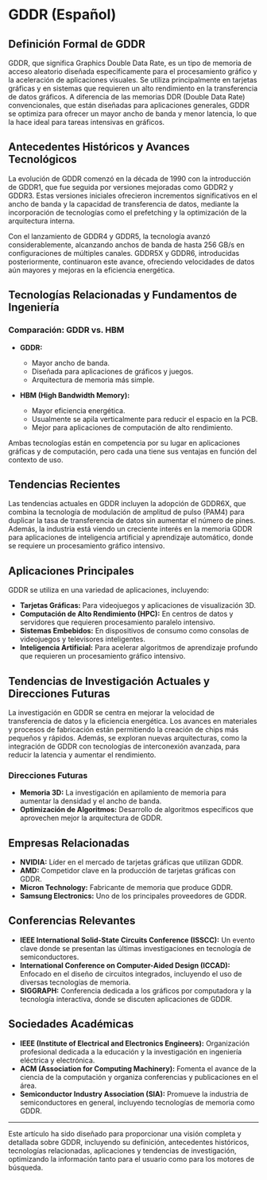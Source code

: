# GDDR (Español)

## Definición Formal de GDDR

GDDR, que significa Graphics Double Data Rate, es un tipo de memoria de acceso aleatorio diseñada específicamente para el procesamiento gráfico y la aceleración de aplicaciones visuales. Se utiliza principalmente en tarjetas gráficas y en sistemas que requieren un alto rendimiento en la transferencia de datos gráficos. A diferencia de las memorias DDR (Double Data Rate) convencionales, que están diseñadas para aplicaciones generales, GDDR se optimiza para ofrecer un mayor ancho de banda y menor latencia, lo que la hace ideal para tareas intensivas en gráficos.

## Antecedentes Históricos y Avances Tecnológicos

La evolución de GDDR comenzó en la década de 1990 con la introducción de GDDR1, que fue seguida por versiones mejoradas como GDDR2 y GDDR3. Estas versiones iniciales ofrecieron incrementos significativos en el ancho de banda y la capacidad de transferencia de datos, mediante la incorporación de tecnologías como el prefetching y la optimización de la arquitectura interna.

Con el lanzamiento de GDDR4 y GDDR5, la tecnología avanzó considerablemente, alcanzando anchos de banda de hasta 256 GB/s en configuraciones de múltiples canales. GDDR5X y GDDR6, introducidas posteriormente, continuaron este avance, ofreciendo velocidades de datos aún mayores y mejoras en la eficiencia energética.

## Tecnologías Relacionadas y Fundamentos de Ingeniería

### Comparación: GDDR vs. HBM

- **GDDR:** 
  - Mayor ancho de banda.
  - Diseñada para aplicaciones de gráficos y juegos.
  - Arquitectura de memoria más simple.
  
- **HBM (High Bandwidth Memory):**
  - Mayor eficiencia energética.
  - Usualmente se apila verticalmente para reducir el espacio en la PCB.
  - Mejor para aplicaciones de computación de alto rendimiento.

Ambas tecnologías están en competencia por su lugar en aplicaciones gráficas y de computación, pero cada una tiene sus ventajas en función del contexto de uso.

## Tendencias Recientes

Las tendencias actuales en GDDR incluyen la adopción de GDDR6X, que combina la tecnología de modulación de amplitud de pulso (PAM4) para duplicar la tasa de transferencia de datos sin aumentar el número de pines. Además, la industria está viendo un creciente interés en la memoria GDDR para aplicaciones de inteligencia artificial y aprendizaje automático, donde se requiere un procesamiento gráfico intensivo.

## Aplicaciones Principales

GDDR se utiliza en una variedad de aplicaciones, incluyendo:

- **Tarjetas Gráficas:** Para videojuegos y aplicaciones de visualización 3D.
- **Computación de Alto Rendimiento (HPC):** En centros de datos y servidores que requieren procesamiento paralelo intensivo.
- **Sistemas Embebidos:** En dispositivos de consumo como consolas de videojuegos y televisores inteligentes.
- **Inteligencia Artificial:** Para acelerar algoritmos de aprendizaje profundo que requieren un procesamiento gráfico intensivo.

## Tendencias de Investigación Actuales y Direcciones Futuras

La investigación en GDDR se centra en mejorar la velocidad de transferencia de datos y la eficiencia energética. Los avances en materiales y procesos de fabricación están permitiendo la creación de chips más pequeños y rápidos. Además, se exploran nuevas arquitecturas, como la integración de GDDR con tecnologías de interconexión avanzada, para reducir la latencia y aumentar el rendimiento.

### Direcciones Futuras

- **Memoria 3D:** La investigación en apilamiento de memoria para aumentar la densidad y el ancho de banda.
- **Optimización de Algoritmos:** Desarrollo de algoritmos específicos que aprovechen mejor la arquitectura de GDDR.

## Empresas Relacionadas

- **NVIDIA:** Líder en el mercado de tarjetas gráficas que utilizan GDDR.
- **AMD:** Competidor clave en la producción de tarjetas gráficas con GDDR.
- **Micron Technology:** Fabricante de memoria que produce GDDR.
- **Samsung Electronics:** Uno de los principales proveedores de GDDR.

## Conferencias Relevantes

- **IEEE International Solid-State Circuits Conference (ISSCC):** Un evento clave donde se presentan las últimas investigaciones en tecnología de semiconductores.
- **International Conference on Computer-Aided Design (ICCAD):** Enfocado en el diseño de circuitos integrados, incluyendo el uso de diversas tecnologías de memoria.
- **SIGGRAPH:** Conferencia dedicada a los gráficos por computadora y la tecnología interactiva, donde se discuten aplicaciones de GDDR.

## Sociedades Académicas

- **IEEE (Institute of Electrical and Electronics Engineers):** Organización profesional dedicada a la educación y la investigación en ingeniería eléctrica y electrónica.
- **ACM (Association for Computing Machinery):** Fomenta el avance de la ciencia de la computación y organiza conferencias y publicaciones en el área.
- **Semiconductor Industry Association (SIA):** Promueve la industria de semiconductores en general, incluyendo tecnologías de memoria como GDDR. 

---

Este artículo ha sido diseñado para proporcionar una visión completa y detallada sobre GDDR, incluyendo su definición, antecedentes históricos, tecnologías relacionadas, aplicaciones y tendencias de investigación, optimizando la información tanto para el usuario como para los motores de búsqueda.